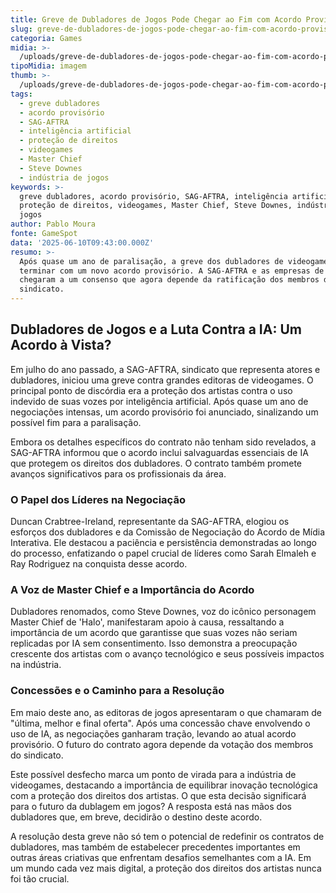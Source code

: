 ```yaml
---
title: Greve de Dubladores de Jogos Pode Chegar ao Fim com Acordo Provisório
slug: greve-de-dubladores-de-jogos-pode-chegar-ao-fim-com-acordo-provisrio
categoria: Games
midia: >-
  /uploads/greve-de-dubladores-de-jogos-pode-chegar-ao-fim-com-acordo-provisrio-thumb.jpg
tipoMidia: imagem
thumb: >-
  /uploads/greve-de-dubladores-de-jogos-pode-chegar-ao-fim-com-acordo-provisrio-thumb.jpg
tags:
  - greve dubladores
  - acordo provisório
  - SAG-AFTRA
  - inteligência artificial
  - proteção de direitos
  - videogames
  - Master Chief
  - Steve Downes
  - indústria de jogos
keywords: >-
  greve dubladores, acordo provisório, SAG-AFTRA, inteligência artificial,
  proteção de direitos, videogames, Master Chief, Steve Downes, indústria de
  jogos
author: Pablo Moura
fonte: GameSpot
data: '2025-06-10T09:43:00.000Z'
resumo: >-
  Após quase um ano de paralisação, a greve dos dubladores de videogames pode
  terminar com um novo acordo provisório. A SAG-AFTRA e as empresas de jogos
  chegaram a um consenso que agora depende da ratificação dos membros do
  sindicato.
---
```


## Dubladores de Jogos e a Luta Contra a IA: Um Acordo à Vista?

Em julho do ano passado, a SAG-AFTRA, sindicato que representa atores e dubladores, iniciou uma greve contra grandes editoras de videogames. O principal ponto de discórdia era a proteção dos artistas contra o uso indevido de suas vozes por inteligência artificial. Após quase um ano de negociações intensas, um acordo provisório foi anunciado, sinalizando um possível fim para a paralisação.

Embora os detalhes específicos do contrato não tenham sido revelados, a SAG-AFTRA informou que o acordo inclui salvaguardas essenciais de IA que protegem os direitos dos dubladores. O contrato também promete avanços significativos para os profissionais da área.

### O Papel dos Líderes na Negociação

Duncan Crabtree-Ireland, representante da SAG-AFTRA, elogiou os esforços dos dubladores e da Comissão de Negociação do Acordo de Mídia Interativa. Ele destacou a paciência e persistência demonstradas ao longo do processo, enfatizando o papel crucial de líderes como Sarah Elmaleh e Ray Rodriguez na conquista desse acordo.

### A Voz de Master Chief e a Importância do Acordo

Dubladores renomados, como Steve Downes, voz do icônico personagem Master Chief de 'Halo', manifestaram apoio à causa, ressaltando a importância de um acordo que garantisse que suas vozes não seriam replicadas por IA sem consentimento. Isso demonstra a preocupação crescente dos artistas com o avanço tecnológico e seus possíveis impactos na indústria.

### Concessões e o Caminho para a Resolução

Em maio deste ano, as editoras de jogos apresentaram o que chamaram de "última, melhor e final oferta". Após uma concessão chave envolvendo o uso de IA, as negociações ganharam tração, levando ao atual acordo provisório. O futuro do contrato agora depende da votação dos membros do sindicato.

Este possível desfecho marca um ponto de virada para a indústria de videogames, destacando a importância de equilibrar inovação tecnológica com a proteção dos direitos dos artistas. O que esta decisão significará para o futuro da dublagem em jogos? A resposta está nas mãos dos dubladores que, em breve, decidirão o destino deste acordo.

A resolução desta greve não só tem o potencial de redefinir os contratos de dubladores, mas também de estabelecer precedentes importantes em outras áreas criativas que enfrentam desafios semelhantes com a IA. Em um mundo cada vez mais digital, a proteção dos direitos dos artistas nunca foi tão crucial.
